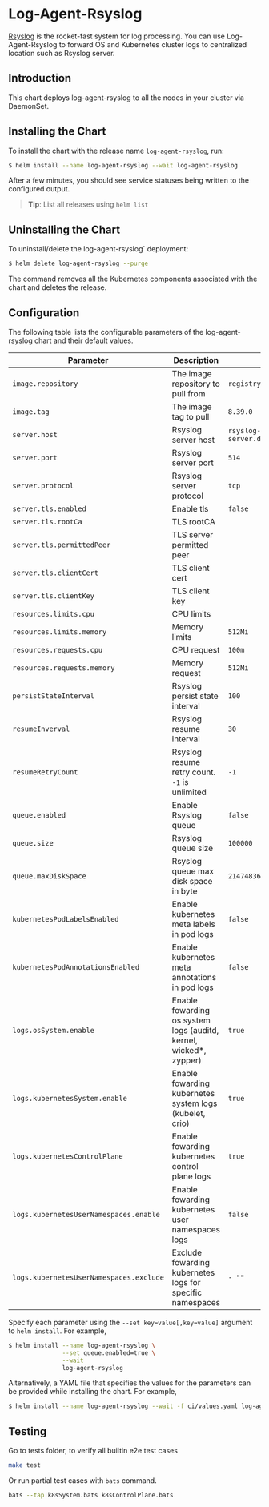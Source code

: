 # Log-Agent-Rsyslog

[Rsyslog](https://www.rsyslog.com/) is the rocket-fast system for log processing. You can use Log-Agent-Rsyslog to forward OS and Kubernetes cluster logs to centralized location such as Rsyslog server.

## Introduction

This chart deploys log-agent-rsyslog to all the nodes in your cluster via DaemonSet.

## Installing the Chart

To install the chart with the release name `log-agent-rsyslog`, run:

```bash
$ helm install --name log-agent-rsyslog --wait log-agent-rsyslog
```

After a few minutes, you should see service statuses being written to the configured output.

> **Tip**: List all releases using `helm list`

## Uninstalling the Chart

To uninstall/delete the  log-agent-rsyslog` deployment:

```bash
$ helm delete log-agent-rsyslog --purge
```

The command removes all the Kubernetes components associated with the chart and deletes the release.

## Configuration

The following table lists the configurable parameters of the log-agent-rsyslog chart and their default values.

| Parameter | Description | Default |
| - | - | - |
| `image.repository` | The image repository to pull from | `registry.suse.com/caasp/v4/rsyslog` |
| `image.tag` | The image tag to pull | `8.39.0` |
| `server.host` | Rsyslog server host | `rsyslog-server.default.svc.cluster.local` |
| `server.port` | Rsyslog server port | `514` |
| `server.protocol` | Rsyslog server protocol | `tcp` |
| `server.tls.enabled` | Enable tls | `false` |
| `server.tls.rootCa` | TLS rootCA |  |
| `server.tls.permittedPeer` | TLS server permitted peer | |
| `server.tls.clientCert` | TLS client cert | |
| `server.tls.clientKey` | TLS client key | |
| `resources.limits.cpu` | CPU limits | |
| `resources.limits.memory` | Memory limits | `512Mi` |
| `resources.requests.cpu` | CPU request | `100m` |
| `resources.requests.memory` | Memory request | `512Mi` |
| `persistStateInterval` | Rsyslog persist state interval | `100` |
| `resumeInverval` | Rsyslog resume interval | `30` |
| `resumeRetryCount` | Rsyslog resume retry count. `-1` is unlimited | `-1` |
| `queue.enabled` | Enable Rsyslog queue | `false` |
| `queue.size` | Rsyslog queue size | `100000` |
| `queue.maxDiskSpace` | Rsyslog queue max disk space in byte | `2147483648` |
| `kubernetesPodLabelsEnabled` | Enable kubernetes meta labels in pod logs | `false` |
| `kubernetesPodAnnotationsEnabled` | Enable kubernetes meta annotations in pod logs | `false` |
| `logs.osSystem.enable` | Enable fowarding os system logs (auditd, kernel, wicked*, zypper) | `true` |
| `logs.kubernetesSystem.enable` | Enable fowarding kubernetes system logs (kubelet, crio) | `true` |
| `logs.kubernetesControlPlane` | Enable fowarding kubernetes control plane logs | `true` |
| `logs.kubernetesUserNamespaces.enable` | Enable fowarding kubernetes user namespaces logs | `false` |
| `logs.kubernetesUserNamespaces.exclude` | Exclude fowarding kubernetes logs for specific namespaces | `- ""` |

Specify each parameter using the `--set key=value[,key=value]` argument to `helm install`. For example,

```bash
$ helm install --name log-agent-rsyslog \
               --set queue.enabled=true \
               --wait
               log-agent-rsyslog
```

Alternatively, a YAML file that specifies the values for the parameters can be provided while installing the chart. For example,

```bash
$ helm install --name log-agent-rsyslog --wait -f ci/values.yaml log-agent-rsyslog
```

## Testing
Go to tests folder, to verify all builtin e2e test cases
```bash
make test
```

Or run partial test cases with `bats` command. 
```bash
bats --tap k8sSystem.bats k8sControlPlane.bats
```
